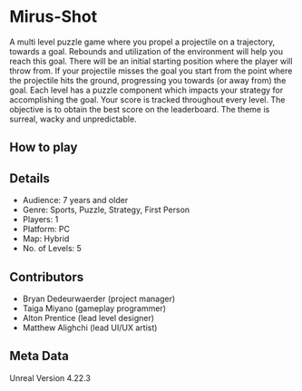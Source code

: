 # Mirus-Shot
A multi level puzzle game where you propel a projectile on a trajectory, towards a goal. Rebounds and utilization of the environment will help you reach this goal.
There will be an initial starting position where the player will throw from.
If your projectile misses the goal you start from the point where the projectile hits the ground, progressing you towards (or away from) the goal.
Each level has a puzzle component which impacts your strategy for accomplishing the goal. Your score is tracked throughout every level. The objective is to obtain the best score on the leaderboard.
The theme is surreal, wacky and unpredictable.

## How to play

## Details

- Audience: 7 years and older  
- Genre: Sports, Puzzle, Strategy, First Person  
- Players: 1  
- Platform: PC
- Map: Hybrid  
- No. of Levels: 5

## Contributors
- Bryan Dedeurwaerder (project manager)    
- Taiga Miyano (gameplay programmer)  
- Alton Prentice  (lead level designer)    
- Matthew Alighchi (lead UI/UX artist)

## Meta Data
Unreal Version 4.22.3